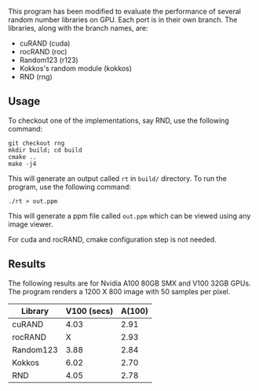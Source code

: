 This program has been modified to evaluate the performance of several random
number libraries on GPU. Each port is in their own branch. The libraries, along with 
the branch names, are:

+ cuRAND (cuda)
+ rocRAND (roc)
+ Random123 (r123)
+ Kokkos's random module (kokkos)
+ RND (rng)


## Usage
To checkout one of the implementations, say RND, use the following command:

```
git checkout rng
mkdir build; cd build
cmake ..
make -j4
```

This will generate an output called `rt` in `build/` directory. To run the program, use the following command:

```
./rt > out.ppm
```

This will generate a ppm file called `out.ppm` which can be viewed using any image viewer. 

For cuda and rocRAND, cmake configuration step is not needed.

## Results
The following results are for Nvidia A100 80GB SMX and V100 32GB GPUs. The program renders a 1200 X 800 image 
with 50 samples per pixel.

| Library | V100 (secs)| A(100) |
|---------|------------|--------|
| cuRAND  | 4.03       | 2.91 |
| rocRAND | X    | 2.93 |
| Random123| 3.88    | 2.84 |
| Kokkos  | 6.02      | 2.70 |
| RND     | 4.05      | 2.78 |






